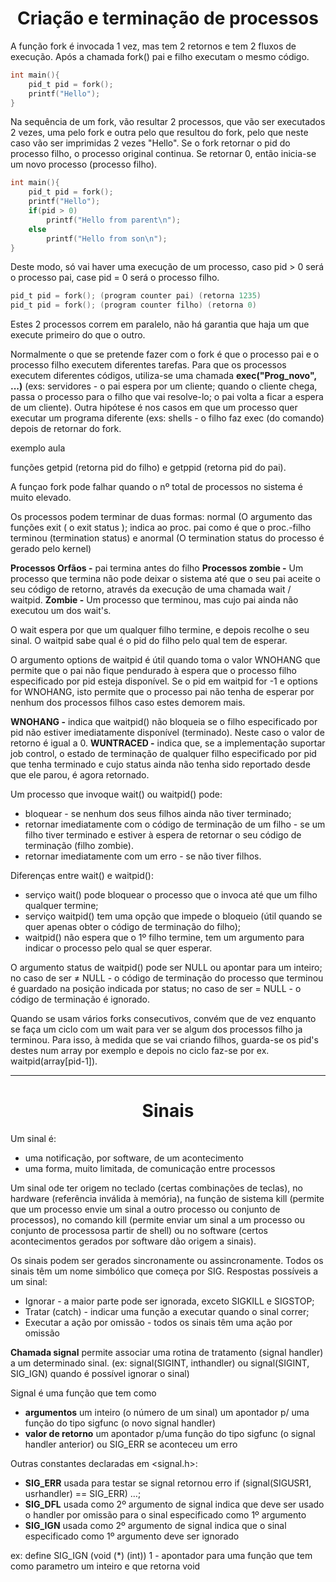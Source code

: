 <h1 style="text-align: center;">Criação e terminação de processos</h1>

A função fork é invocada 1 vez, mas tem 2 retornos e tem 2 fluxos de execução.
Após a chamada fork() pai e filho executam o mesmo código.

```C
int main(){
    pid_t pid = fork();
    printf("Hello");
}
```

Na sequência de um fork, vão resultar 2 processos, que vão ser executados 2 vezes, uma pelo fork e outra pelo que resultou do fork, pelo que neste caso vão ser imprimidas 2 vezes "Hello". Se o fork retornar o pid do processo filho, o processo original continua. Se retornar 0, então inicia-se um novo processo (processo filho).

```C
int main(){
    pid_t pid = fork();
    printf("Hello");
    if(pid > 0)
        printf("Hello from parent\n");
    else
        printf("Hello from son\n");
}
```

Deste modo, só vai haver uma execução de um processo, caso pid > 0 será o processo pai, case pid = 0 será o processo filho.

```C
pid_t pid = fork(); (program counter pai) (retorna 1235)
pid_t pid = fork(); (program counter filho) (retorna 0)
```

Estes 2 processos correm em paralelo, não há garantia que haja um que execute primeiro do que o outro.

Normalmente o que se pretende fazer com o fork é que o processo pai e o processo filho executem diferentes tarefas.
Para que os processos executem diferentes códigos, utiliza-se uma chamada **exec("Prog_novo", ...)** (exs: servidores - o pai espera por um cliente; quando o cliente chega, passa o processo para o filho que vai resolve-lo; o pai volta a ficar a espera de um cliente). Outra hipótese é nos casos em que um processo quer executar um programa diferente (exs: shells - o filho faz exec (do comando) depois de retornar do fork.

exemplo aula

funções getpid (retorna pid do filho) e getppid (retorna pid do pai).

A funçao fork pode falhar quando o nº total de processos no sistema é muito elevado.

Os processos podem terminar de duas formas: normal (O argumento das funções exit ( o exit status ); indica ao proc. pai como é que o proc.-filho
terminou (termination status) e anormal (O termination status do processo é gerado pelo kernel)

**Processos Orfãos -** pai termina antes do filho
**Processos zombie -** Um processo que termina não pode deixar o sistema até que o seu pai aceite o seu código de retorno, através da execução de uma chamada wait / waitpid.
**Zombie -** Um processo que terminou, mas cujo pai ainda não executou um dos wait's.

O wait espera por que um qualquer filho termine, e depois recolhe o seu sinal.
O waitpid sabe qual é o pid do filho pelo qual tem de esperar.

O argumento options de waitpid é útil quando toma o valor WNOHANG que permite que o pai não fique pendurado à espera que o processo filho especificado por pid esteja disponível. Se o pid em waitpid for -1 e options for WNOHANG, isto permite que o processo pai não tenha de esperar por nenhum dos processos filhos caso estes demorem mais.

**WNOHANG -** indica que waitpid() não bloqueia se o filho especificado por pid não estiver imediatamente disponível (terminado). Neste caso o valor de retorno é igual a 0.
**WUNTRACED -** indica que, se a implementação suportar job control, o estado de terminação de qualquer filho especificado por pid que tenha terminado e cujo status ainda não tenha sido reportado desde que ele parou, é agora retornado.

Um processo que invoque wait() ou waitpid() pode:
* bloquear - se nenhum dos seus filhos ainda não tiver terminado;
* retornar imediatamente com o código de terminação de um filho - se um filho tiver terminado e estiver à espera de retornar o seu código de terminação (filho zombie).
* retornar imediatamente com um erro - se não tiver filhos.

Diferenças entre wait() e waitpid():
* serviço wait() pode bloquear o processo que o invoca até que um filho qualquer termine;
* serviço waitpid() tem uma opção que impede o bloqueio (útil quando se quer apenas obter o código de terminação do filho);
* waitpid() não espera que o 1º filho termine, tem um argumento para indicar o processo pelo qual se quer esperar.

O argumento status de waitpid() pode ser NULL ou apontar para um inteiro; no caso de ser ≠ NULL - o código de terminação do processo que terminou é guardado na posição indicada por status; no caso de ser = NULL - o código de terminação é ignorado. 

Quando se usam vários forks consecutivos, convém que de vez enquanto se faça um ciclo com um wait para ver se algum dos processos filho ja terminou. Para isso, à medida que se vai criando filhos, guarda-se os pid's destes num array por exemplo e depois no ciclo faz-se por ex. waitpid(array[pid-1]).

-------

<h1 style="text-align: center;">Sinais</h1>

Um sinal é:
* uma notificação, por software, de um acontecimento
* uma forma, muito limitada, de comunicação entre processos

Um sinal ode ter origem no teclado (certas combinações de teclas), no hardware (referência inválida à memória), na função de sistema kill (permite que um processo envie um sinal a outro processo ou conjunto de processos), no comando kill (permite enviar um sinal a um processo ou conjunto de processosa partir de shell) ou no software (certos acontecimentos gerados por software dão origem a sinais).

Os sinais podem ser gerados sincronamente ou assincronamente.
Todos os sinais têm um nome simbólico que começa por SIG. 
Respostas possíveis a um sinal:
* Ignorar - a maior parte pode ser ignorada, exceto SIGKILL e SIGSTOP;
* Tratar (catch) - indicar uma função a executar quando o sinal correr;
* Executar a ação por omissão - todos os sinais têm uma ação por omissão

**Chamada signal** permite associar uma rotina de tratamento (signal handler) a um determinado sinal. (ex: signal(SIGINT, inthandler) ou signal(SIGINT, SIG_IGN) quando é possível ignorar o sinal)

Signal é uma função que tem como
* **argumentos**
 um inteiro (o número de um sinal)
 um apontador p/ uma função do tipo sigfunc (o novo signal handler)
* **valor de retorno**
 um apontador p/uma função do tipo sigfunc (o signal handler anterior) ou SIG_ERR se aconteceu um erro

Outras constantes declaradas em <signal.h>:
* **SIG_ERR**
usada para testar se signal retornou erro
if (signal(SIGUSR1, usrhandler) == SIG_ERR) …;
* **SIG_DFL**
usada como 2º argumento de signal
indica que deve ser usado o handler por omissão para o sinal especificado como 1º argumento
* **SIG_IGN**
usada como 2º argumento de signal
indica que o sinal especificado como 1º argumento deve ser ignorado

ex: define SIG_IGN (void (*) (int)) 1 - apontador para uma função que tem como parametro um inteiro e que retorna void

